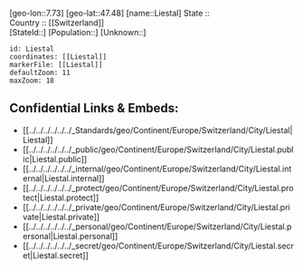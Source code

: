﻿---
location: [47.48,7.73] 
mapzoom: [7,12] 
mapmarker: city 
type: City
tags:
- geo/City


SpocWebEntityId: 32006
isDeleted: false
confidential: public

---
[geo-lon::7.73] 
[geo-lat::47.48] 
[name::Liestal] 
State ::  
Country :: [[Switzerland]]  
[StateId::] 
[Population::] 
[Unknown::] 


```leaflet
id: Liestal
coordinates: [[Liestal]] 
markerFile: [[Liestal]] 
defaultZoom: 11 
maxZoom: 18
```


## Confidential Links & Embeds: 
- [[../../../../../../_Standards/geo/Continent/Europe/Switzerland/City/Liestal|Liestal]] 
- [[../../../../../../_public/geo/Continent/Europe/Switzerland/City/Liestal.public|Liestal.public]] 
- [[../../../../../../_internal/geo/Continent/Europe/Switzerland/City/Liestal.internal|Liestal.internal]] 
- [[../../../../../../_protect/geo/Continent/Europe/Switzerland/City/Liestal.protect|Liestal.protect]] 
- [[../../../../../../_private/geo/Continent/Europe/Switzerland/City/Liestal.private|Liestal.private]] 
- [[../../../../../../_personal/geo/Continent/Europe/Switzerland/City/Liestal.personal|Liestal.personal]] 
- [[../../../../../../_secret/geo/Continent/Europe/Switzerland/City/Liestal.secret|Liestal.secret]] 

